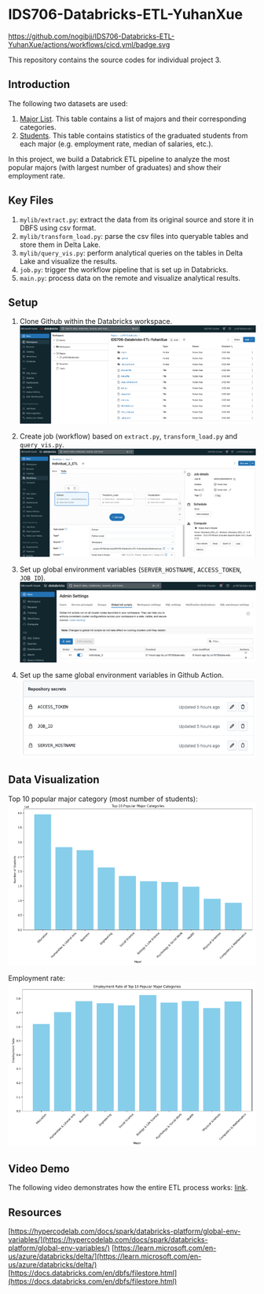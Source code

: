 # IDS706-Databricks-ETL-YuhanXue

https://github.com/nogibjj/IDS706-Databricks-ETL-YuhanXue/actions/workflows/cicd.yml/badge.svg


This repository contains the source codes for individual project 3.


## Introduction
The following two datasets are used:
1. [Major List](https://github.com/fivethirtyeight/data/blob/master/college-majors/majors-list.csv). This table contains a list of majors and their corresponding categories.
2. [Students](https://github.com/fivethirtyeight/data/blob/master/college-majors/grad-students.csv). This table contains statistics of the graduated students from each major (e.g. employment rate, median of salaries, etc.). 

In this project, we build a Databrick ETL pipeline to analyze the most popular majors (with largest number of graduates) and show their employment rate. 

## Key Files
1. `mylib/extract.py`: extract the data from its original source and store it in DBFS using csv format.
2. `mylib/transform_load.py`: parse the csv files into queryable tables and store them in Delta Lake.
3. `mylib/query_vis.py`: perform analytical queries on the tables in Delta Lake and visualize the results.
4. `job.py`: trigger the workflow pipeline that is set up in Databricks.
5. `main.py`: process data on the remote and visualize analytical results.

## Setup
1. Clone Github within the Databricks workspace.
![alt text](screenshots/link-github.png)

2. Create job (workflow) based on `extract.py`, `transform_load.py` and `query_vis.py`.
![alt text](screenshots/workflow.png)

3. Set up global environment variables (`SERVER_HOSTNAME`, `ACCESS_TOKEN`, `JOB_ID`).
![alt text](screenshots/env.png)

4. Set up the same global environment variables in Github Action.
![alt text](screenshots/repo-env.png)

## Data Visualization
Top 10 popular major category (most number of students):
![alt text](screenshots/top10.png)

Employment rate:
![alt text](screenshots/employ-rate.png)

## Video Demo
The following video demonstrates how the entire ETL process works:
[link](link).

## Resources
[https://hypercodelab.com/docs/spark/databricks-platform/global-env-variables/](https://hypercodelab.com/docs/spark/databricks-platform/global-env-variables/)
[https://learn.microsoft.com/en-us/azure/databricks/delta/](https://learn.microsoft.com/en-us/azure/databricks/delta/)
[https://docs.databricks.com/en/dbfs/filestore.html](https://docs.databricks.com/en/dbfs/filestore.html)
